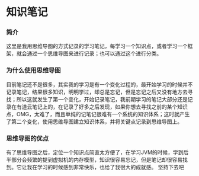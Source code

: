 # 知识笔记
### 简介
这里是我用思维导图的方式记录的学习笔记，每学习一个知识点，或者学习一个框架，就会通过一个思维导图来进行记录；也可以通过这个进行分类。
### 为什么使用思维导图
目前笔记还不是很多，其实我的学习是有一个变化过程的，最开始学习的时候并不记录笔记，结果很多知识，明明学过，却总是忘记，但是忘记之后又没有地方去寻找；所以这就发生了第一个变化，开始记录笔记，我前期学习的笔记大部分还是记录在有道云笔记上的，在记录了好多之后发现，如果你想去寻找之前的某个知识点，OMG，太难了，而且单纯的记笔记很难有一个系统的知识体系；这时就产生了第二个变化，使用思维导图建立知识体系，并将关键点记录到思维导图上。
### 思维导图的优点
有了思维导图之后，定位一个知识点简直太方便了，在学习JVM的时候，学到后半部分会频繁的提到虚拟机的内存模型，知识很容易忘记，但是笔记却很容易找到。它让我在学习的时候感到非常快乐，也给了我很大的成就感。
坚持下去吧

